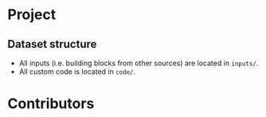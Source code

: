 # Project <insert name>

## Dataset structure

- All inputs (i.e. building blocks from other sources) are located in
  `inputs/`.
- All custom code is located in `code/`.

# Contributors
<!-- readme: contributors -start -->
<!-- readme: contributors -end -->
